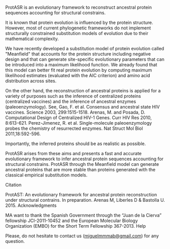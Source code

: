 ProtASR is an evolutionary framework to reconstruct ancestral protein sequences accounting for structural constrains.

It is known that protein evolution is influenced by the protein structure. However, most of current phylogenetic frameworks do not implement structurally constrained substitution models of evolution due to their mathematical complexity.

We have recently developed a substitution model of protein evolution called "Meanfield" that accounts for the protein structure including negative design and that can generate site-specific evolutionary parameters that can be introduced into a maximum likelihood function. We already found that this model can better fit real protein evolution by computing maximum likelihood estimates (evaluated with the AIC criterion) and amino acid distribution across sites.

On the other hand, the reconstruction of ancestral proteins is applied for a variety of purposes such as the inference of centralized proteins (centralized vaccines) and the inference of ancestral enzymes (paleoenzymology). See, Gao, F. et al. Consensus and ancestral state HIV vaccines. Science 2003, 299:1515-1518. Arenas, M. and Posada, D. Computational Design of Centralized HIV-1 Genes. Curr HIV Res 2010, 8:613-621. Perez-Jimenez, R. et al. Single-molecule paleoenzymology probes the chemistry of resurrected enzymes. Nat Struct Mol Biol 2011,18:592-596.

Importantly, the inferred proteins should be as realistic as possible.

ProtASR arises from these aims and presents a fast and accurate evolutionary framework to infer ancestral protein sequences accounting for structural constrains. ProtASR through the Meanfield model can generate ancestral proteins that are more stable than proteins generated with the classical empirical substitution models. 

Citation

ProtAST: An evolutionary framework for ancestral protein reconstruction under structural contrains. In preparation. Arenas M, Liberles D & Bastolla U. 2015.
Acknowledgments

MA want to thank the Spanish Government through the “Juan de la Cierva” fellowship JCI-2011-10452 and the European Molecular Biology Organization (EMBO) for the Short Term Fellowship 367-2013.
Help

Please, do not hesitate to contact us (miguelmmmab@gmail.com) for any question.
